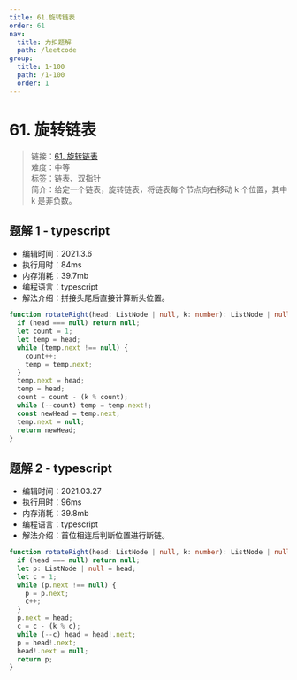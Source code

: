 ```yaml
---
title: 61.旋转链表
order: 61
nav:
  title: 力扣题解
  path: /leetcode
group:
  title: 1-100
  path: /1-100
  order: 1
---
```


# 61. 旋转链表

> 链接：[61. 旋转链表](https://leetcode-cn.com/problems/rotate-list/)  
> 难度：中等  
> 标签：链表、双指针  
> 简介：给定一个链表，旋转链表，将链表每个节点向右移动 k 个位置，其中 k 是非负数。

## 题解 1 - typescript

- 编辑时间：2021.3.6
- 执行用时：84ms
- 内存消耗：39.7mb
- 编程语言：typescript
- 解法介绍：拼接头尾后直接计算新头位置。

```typescript
function rotateRight(head: ListNode | null, k: number): ListNode | null {
  if (head === null) return null;
  let count = 1;
  let temp = head;
  while (temp.next !== null) {
    count++;
    temp = temp.next;
  }
  temp.next = head;
  temp = head;
  count = count - (k % count);
  while (--count) temp = temp.next!;
  const newHead = temp.next;
  temp.next = null;
  return newHead;
}
```

## 题解 2 - typescript

- 编辑时间：2021.03.27
- 执行用时：96ms
- 内存消耗：39.8mb
- 编程语言：typescript
- 解法介绍：首位相连后判断位置进行断链。

```typescript
function rotateRight(head: ListNode | null, k: number): ListNode | null {
  if (head === null) return null;
  let p: ListNode | null = head;
  let c = 1;
  while (p.next !== null) {
    p = p.next;
    c++;
  }
  p.next = head;
  c = c - (k % c);
  while (--c) head = head!.next;
  p = head!.next;
  head!.next = null;
  return p;
}
```
